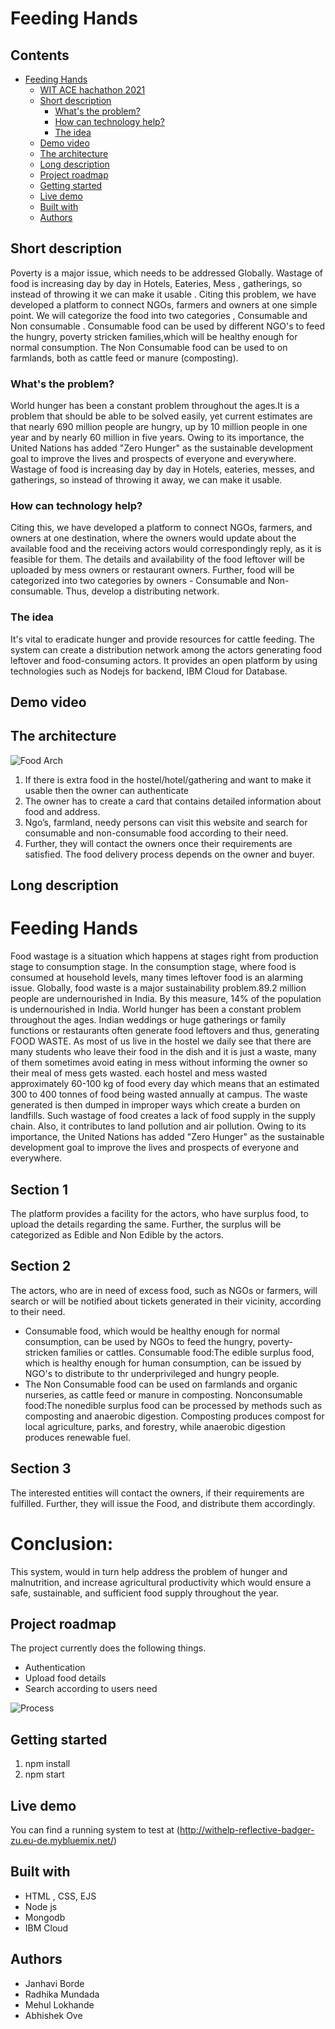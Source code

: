 # Feeding Hands

## Contents

- [Feeding Hands](#submission-or-project-name)
  - [WIT ACE hachathon 2021](#contents)
  - [Short description](#short-description)
    - [What's the problem?](#whats-the-problem)
    - [How can technology help?](#how-can-technology-help)
    - [The idea](#the-idea)
  - [Demo video](#demo-video)
  - [The architecture](#the-architecture)
  - [Long description](#long-description)
  - [Project roadmap](#project-roadmap)
  - [Getting started](#getting-started)
  - [Live demo](#live-demo)
  - [Built with](#built-with)
  - [Authors](#authors)
 

## Short description

Poverty is a major issue, which needs to be addressed Globally. Wastage of food is increasing day by day in Hotels, Eateries, Mess , gatherings, so instead of throwing it we can make it usable .  Citing this problem, we have developed a platform to connect NGOs, farmers and owners at one simple point. We will categorize the  food into two categories , Consumable and Non consumable . Consumable food can be used by different NGO's to feed the hungry, poverty stricken families,which will be healthy enough for normal consumption. The Non Consumable food can be used to  on farmlands, both as cattle feed or manure (composting).

### What's the problem?

World hunger has been a constant problem throughout the ages.It is a problem that should be able to be solved easily, yet current estimates are that nearly 690 million people are hungry, up by 10 million people in one year and by nearly 60 million in five years. Owing to its importance, the United Nations has added "Zero Hunger" as the sustainable development goal to improve the lives and prospects of everyone and everywhere. Wastage of food is increasing day by day in Hotels, eateries, messes, and gatherings, so instead of throwing it away, we can make it usable. 

### How can technology help?

Citing this, we have developed a platform to connect NGOs, farmers, and owners at one destination, where the owners would update about the available food and the receiving actors would correspondingly reply, as it is feasible for them. The details and availability of the food leftover will be uploaded by mess owners or restaurant owners.
Further, food will be categorized into two categories by owners - Consumable and Non-consumable. Thus, develop a distributing network.

### The idea

It's vital to eradicate hunger and provide resources for cattle feeding. The system can create a distribution network among the actors generating food leftover and food-consuming actors. It provides an open platform by using technologies such as Nodejs for backend, IBM Cloud for Database. 

## Demo video



## The architecture

![Food Arch](https://user-images.githubusercontent.com/63947423/122575958-d8f75580-d06e-11eb-9392-7924af7a562d.png)

1. If there is extra food in the hostel/hotel/gathering and want to make it usable  then the owner can authenticate
2. The owner has to create a card that contains detailed information about food and address.
3. Ngo’s, farmland,  needy persons can visit this website and search for consumable and non-consumable food according to their need.
4. Further, they will contact the owners once their requirements are satisfied. The food delivery process depends on the owner and buyer.

## Long description

# Feeding Hands

Food wastage is a situation which happens at stages right from production stage to consumption stage. In the consumption stage, where food is consumed at household levels, many times leftover food is an alarming issue. Globally, food waste is a major sustainability problem.89.2 million people are undernourished in India. By this measure, 14% of the population is undernourished in India. World hunger has been a constant problem throughout the ages. Indian weddings or huge gatherings or family functions or restaurants often generate food leftovers and thus, generating FOOD WASTE. As most of us live in the hostel we daily see that there are many students who leave their food in the dish and it is just a waste, many of them sometimes avoid eating in mess without informing the owner so their meal of mess gets wasted. each hostel and mess wasted approximately 60-100 kg of food every day which means that an estimated 300 to 400 tonnes of food being wasted annually at campus. The waste generated is then dumped in improper ways which create a burden on landfills. Such wastage of food creates a lack of food supply in the supply chain. Also, it contributes to land pollution and air pollution. Owing to its importance, the United Nations has added "Zero Hunger" as the sustainable development goal to improve the lives and prospects of everyone and everywhere. 

## Section 1

The platform provides a facility for the actors, who have surplus food, to upload the details regarding the same.
Further, the surplus will be categorized as Edible and Non Edible by the actors.

## Section 2

The actors, who are in need of excess food, such as NGOs or farmers, will search or will be notified about tickets generated in their vicinity, according to their need.
-   Consumable food, which would be healthy enough for normal consumption, can be used by NGOs to feed the hungry, poverty-stricken families or cattles.
    Consumable food:The edible surplus food, which is healthy enough for human consumption, can be issued by NGO's to distribute to thr underprivileged and hungry people.
-   The Non Consumable food can be used on farmlands and organic nurseries, as cattle feed or manure in composting.
    Nonconsumable food:The nonedible surplus food can be processed by methods such as composting and anaerobic digestion. Composting produces compost for local agriculture,         parks, and forestry, while anaerobic digestion produces renewable fuel. 
    
## Section 3

The interested entities will contact the owners, if their requirements are fulfilled. Further, they will issue the Food, and distribute them accordingly.

# Conclusion:

This system, would in turn help address the problem of hunger and malnutrition, and increase agricultural productivity which 
would ensure a safe, sustainable, and sufficient food supply throughout the year.

## Project roadmap

The project currently does the following things.
- Authentication
- Upload food details 
- Search according to users need 

![Process](https://user-images.githubusercontent.com/63947423/122579035-1dd0bb80-d072-11eb-94c8-211ab4d7bebf.png)

## Getting started

1. npm install 
2. npm start

## Live demo

You can find a running system to test at (http://withelp-reflective-badger-zu.eu-de.mybluemix.net/)

## Built with
- HTML , CSS, EJS
- Node js 
- Mongodb
- IBM Cloud

## Authors

- Janhavi Borde
- Radhika Mundada
- Mehul Lokhande
- Abhishek Ove 

